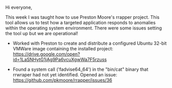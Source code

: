 Hi everyone,

This week I was taught how to use Preston Moore's rrapper project. This tool allows us to test how a targeted application responds to anomalies within the operating system environment. There were some issues setting the tool up but we are operational!

* Worked with Preston to create and distribute a configured Ubuntu 32-bit VMWare image containing the installed project: https://drive.google.com/open?id=1LaSNHytG1jAg9Pa6vcuXgwWa7F5rzuss

* Found a system call ('fadvise64_64') in the "bin/cat" binary that rrwraper had not yet identified. Opened an issue: https://github.com/pkmoore/rrapper/issues/36
